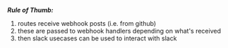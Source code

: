 ***Rule of Thumb:***
1. routes receive webhook posts (i.e. from github)
2. these are passed to webhook handlers depending on what's received
3. then slack usecases can be used to interact with slack